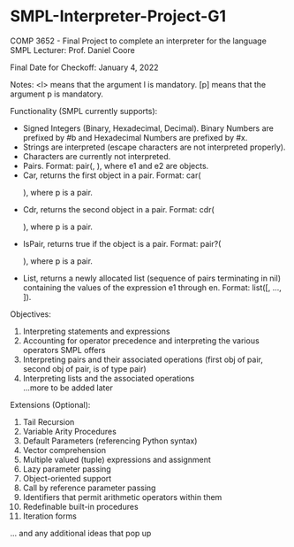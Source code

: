 # SMPL-Interpreter-Project-G1
COMP 3652 - Final Project to complete an interpreter for the language SMPL
Lecturer: Prof. Daniel Coore

Final Date for Checkoff: January 4, 2022 

Notes:
\<l> means that the argument l is mandatory.
[p] means that the argument p is mandatory.

Functionality (SMPL currently supports):
- Signed Integers (Binary, Hexadecimal, Decimal). Binary Numbers are prefixed by #b and Hexadecimal Numbers are prefixed by #x.
- Strings are interpreted (escape characters are not interpreted properly).
- Characters are currently not interpreted.
- Pairs. Format: pair(<e1>, <e2>), where e1 and e2 are objects.
- Car, returns the first object in a pair. Format: car(<p>), where p is a pair.
- Cdr, returns the second object in a pair. Format: cdr(<p>), where p is a pair.
- IsPair, returns true if the object is a pair. Format: pair?(<p>), where p is a pair.
- List, returns a newly allocated list (sequence of pairs terminating in nil) containing the values of the expression e1 through en. Format: list([<e1>, ..., <en>]).


Objectives:
1. Interpreting statements and expressions
2. Accounting for operator precedence and interpreting the various operators SMPL offers
3. Interpreting pairs and their associated operations (first obj of pair, second obj of pair, is of type pair)
4. Interpreting lists and the associated operations   
...more to be added later

Extensions (Optional):
1. Tail Recursion
2. Variable Arity Procedures
3. Default Parameters (referencing Python syntax)
4. Vector comprehension
5. Multiple valued (tuple) expressions and assignment
6. Lazy parameter passing
7. Object-oriented support
8. Call by reference parameter passing
9. Identifiers that permit arithmetic operators within them
10. Redefinable built-in procedures
11. Iteration forms

... and any additional ideas that pop up

